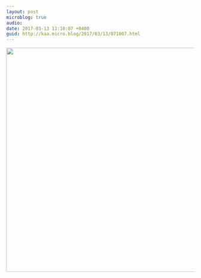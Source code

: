 ```yaml
---
layout: post
microblog: true
audio: 
date: 2017-03-13 11:10:07 +0400
guid: http://kaa.micro.blog/2017/03/13/071007.html
---
```



<img src="https://micro.kaa.bz/uploads/2018/9e48c9a203.jpg" width="600" height="600" />
